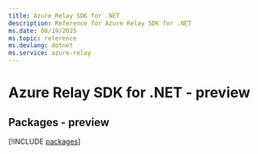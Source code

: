 ```yaml
---
title: Azure Relay SDK for .NET
description: Reference for Azure Relay SDK for .NET
ms.date: 08/19/2025
ms.topic: reference
ms.devlang: dotnet
ms.service: azure-relay
---
```

# Azure Relay SDK for .NET - preview
## Packages - preview
[!INCLUDE [packages](relay-index.md)]